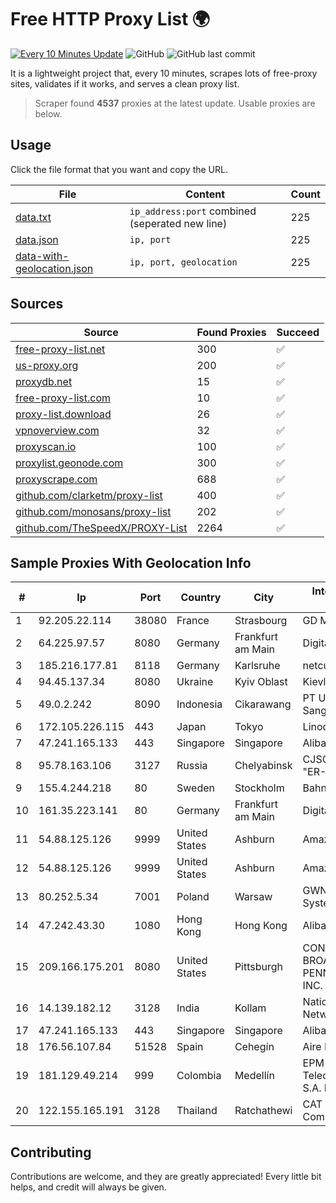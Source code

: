 
# Free HTTP Proxy List 🌍

[![Every 10 Minutes Update](https://github.com/mertguvencli/http-proxy-list/actions/workflows/main.yml/badge.svg?branch=main)](https://github.com/mertguvencli/http-proxy-list/actions/workflows/main.yml)
![GitHub](https://img.shields.io/github/license/mertguvencli/http-proxy-list)
![GitHub last commit](https://img.shields.io/github/last-commit/mertguvencli/http-proxy-list)

It is a lightweight project that, every 10 minutes, scrapes lots of free-proxy sites, validates if it works, and serves a clean proxy list.


> Scraper found **4537** proxies at the latest update. Usable proxies are below.

## Usage

Click the file format that you want and copy the URL.


|File|Content|Count|
|----|-------|-----|
|[data.txt](https://raw.githubusercontent.com/mertguvencli/http-proxy-list/main/proxy-list/data.txt)|`ip_address:port` combined (seperated new line)|225|
|[data.json](https://raw.githubusercontent.com/mertguvencli/http-proxy-list/main/proxy-list/data.json)|`ip, port`|225|
|[data-with-geolocation.json](https://raw.githubusercontent.com/mertguvencli/http-proxy-list/main/proxy-list/data-with-geolocation.json)|`ip, port, geolocation`|225|

## Sources

|Source|Found Proxies|Succeed|
|------|-------------|-------|
|[free-proxy-list.net](https://free-proxy-list.net)|300|✅|
|[us-proxy.org](https://www.us-proxy.org)|200|✅|
|[proxydb.net](http://proxydb.net)|15|✅|
|[free-proxy-list.com](https://free-proxy-list.com/?page=&port=&type%5B%5D=http&type%5B%5D=https&up_time=0&search=Search)|10|✅|
|[proxy-list.download](https://www.proxy-list.download/HTTP)|26|✅|
|[vpnoverview.com](https://vpnoverview.com/privacy/anonymous-browsing/free-proxy-servers)|32|✅|
|[proxyscan.io](https://www.proxyscan.io)|100|✅|
|[proxylist.geonode.com](https://proxylist.geonode.com/api/proxy-list?limit=300&page=1&sort_by=lastChecked&sort_type=desc&protocols=http,https)|300|✅|
|[proxyscrape.com](https://api.proxyscrape.com/v2/?request=displayproxies&protocol=http&timeout=10000&country=all&ssl=all&anonymity=all)|688|✅|
|[github.com/clarketm/proxy-list](https://raw.githubusercontent.com/clarketm/proxy-list/master/proxy-list-raw.txt)|400|✅|
|[github.com/monosans/proxy-list](https://raw.githubusercontent.com/monosans/proxy-list/main/proxies/http.txt)|202|✅|
|[github.com/TheSpeedX/PROXY-List](https://raw.githubusercontent.com/TheSpeedX/PROXY-List/master/http.txt)|2264|✅|


## Sample Proxies With Geolocation Info

|#|Ip|Port|Country|City|Internet Service Provider|
|-|--|----|-------|----|-------------------------|
|1|92.205.22.114|38080|France|Strasbourg|GD MASS Network|
|2|64.225.97.57|8080|Germany|Frankfurt am Main|DigitalOcean, LLC|
|3|185.216.177.81|8118|Germany|Karlsruhe|netcup GmbH|
|4|94.45.137.34|8080|Ukraine|Kyiv Oblast|Kievline LLC|
|5|49.0.2.242|8090|Indonesia|Cikarawang|PT Usaha Adi Sanggoro|
|6|172.105.226.115|443|Japan|Tokyo|Linode, LLC|
|7|47.241.165.133|443|Singapore|Singapore|Alibaba.com LLC|
|8|95.78.163.106|3127|Russia|Chelyabinsk|CJSC "Company "ER-Telecom"|
|9|155.4.244.218|80|Sweden|Stockholm|Bahnhof AB|
|10|161.35.223.141|80|Germany|Frankfurt am Main|DigitalOcean, LLC|
|11|54.88.125.126|9999|United States|Ashburn|Amazon.com, Inc.|
|12|54.88.125.126|9999|United States|Ashburn|Amazon.com, Inc.|
|13|80.252.5.34|7001|Poland|Warsaw|GWNET Autonomus System|
|14|47.242.43.30|1080|Hong Kong|Hong Kong|Alibaba.com LLC|
|15|209.166.175.201|8080|United States|Pittsburgh|CONTINENTAL BROADBAND PENNSYLVANIA, INC.|
|16|14.139.182.12|3128|India|Kollam|National Knowledge Network|
|17|47.241.165.133|443|Singapore|Singapore|Alibaba.com LLC|
|18|176.56.107.84|51528|Spain|Cehegín|Aire Networks|
|19|181.129.49.214|999|Colombia|Medellín|EPM Telecomunicaciones S.A. E.S.P.|
|20|122.155.165.191|3128|Thailand|Ratchathewi|CAT Telecom Public Company Limited|



## Contributing

Contributions are welcome, and they are greatly appreciated! Every
little bit helps, and credit will always be given.

